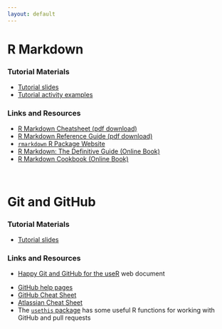 ```yaml
---
layout: default
---
```


# R Markdown

### Tutorial Materials

* [Tutorial slides](slides/RMarkdown_tutorial_slides.html)
* [Tutorial activity examples](materials/rmarkdown_activity_examples.html)

### Links and Resources

* [R Markdown Cheatsheet (pdf download)](https://github.com/rstudio/cheatsheets/raw/main/rmarkdown-2.0.pdf)
* [R Markdown Reference Guide (pdf download)](https://www.rstudio.com/wp-content/uploads/2015/03/rmarkdown-reference.pdf)
* [`rmarkdown` R Package Website](https://rmarkdown.rstudio.com/index.html)
* [R Markdown: The Definitive Guide (Online Book)](https://bookdown.org/yihui/rmarkdown/)
* [R Markdown Cookbook (Online Book)](https://bookdown.org/yihui/rmarkdown-cookbook/)

<br>

# Git and GitHub

### Tutorial Materials

* [Tutorial slides](slides/Git_and_GitHub_tutorial_slides.html)

### Links and Resources

* [Happy Git and GitHub for the useR](https://happygitwithr.com/) web document
- [GitHub help pages](https://docs.github.com/en)
- [GitHub Cheat Sheet](https://education.github.com/git-cheat-sheet-education.pdf)
- [Atlassian Cheat Sheet](https://www.atlassian.com/git/tutorials/atlassian-git-cheatsheet)
- The [`usethis` package](https://usethis.r-lib.org/) has some useful R functions for working with GitHub and pull requests 

